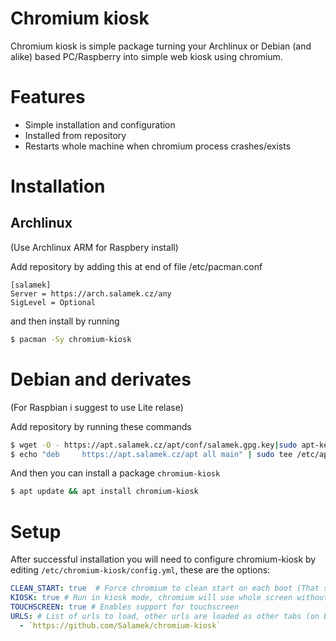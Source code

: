 # Chromium kiosk

Chromium kiosk is simple package turning your Archlinux or Debian (and alike) based PC/Raspberry into simple web kiosk using chromium.

# Features

* Simple installation and configuration
* Installed from repository
* Restarts whole machine when chromium process crashes/exists

# Installation

## Archlinux
(Use Archlinux ARM for Raspbery install)

Add repository by adding this at end of file /etc/pacman.conf

```
[salamek]
Server = https://arch.salamek.cz/any
SigLevel = Optional
```

and then install by running

```bash
$ pacman -Sy chromium-kiosk
```

# Debian and derivates
(For Raspbian i suggest to use Lite relase)

Add repository by running these commands

```bash
$ wget -O - https://apt.salamek.cz/apt/conf/salamek.gpg.key|sudo apt-key add -
$ echo "deb     https://apt.salamek.cz/apt all main" | sudo tee /etc/apt/sources.list.d/salamek.cz.list
```

And then you can install a package `chromium-kiosk`

```bash
$ apt update && apt install chromium-kiosk
```

# Setup

After successful installation you will need to configure chromium-kiosk by editing `/etc/chromium-kiosk/config.yml`, these are the options:

```yml
CLEAN_START: true  # Force chromium to clean start on each boot (That simply means do not show "Restore pages" dialog, you want this to be true in 99% of use cases)
KIOSK: true # Run in kiosk mode, chromium will use whole screen without any way for user to close it, setting this to false is useful for web application debug (you can access chromium Inspect tool and so on) and initial chromium configuration
TOUCHSCREEN: true # Enables support for touchscreen
URLS: # List of urls to load, other urls are loaded as other tabs (on background in this case)
  - `https://github.com/Salamek/chromium-kiosk`
```
